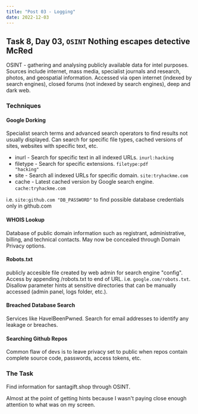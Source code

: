 ```yaml
---
title: "Post 03 - Logging"
date: 2022-12-03
---
```

## Task 8, Day 03, <code>OSINT</code> Nothing escapes detective McRed
OSINT - gathering and analysing publicly available data for intel purposes. Sources include internet, mass media, specialist journals and research, photos, and geospatial information. Accessed via open internet (indexed by search engines), closed forums (not indexed by search engines), deep and dark web.

### Techniques
#### Google Dorking
Specialist search terms and advanced search operators to find results not usually displayed. Can search for specific file types, cached versions of sites, websites with specific text, etc.
 - inurl - Search for specific text in all indexed URLs. <code>inurl:hacking</code>
 - filetype - Search for specific extensions. <code>filetype:pdf "hacking"</code>
 - site - Search all indexed URLs for specific domain. <code>site:tryhackme.com</code>
 - cache - Latest cached version by Google search engine. <code>cache:tryhackme.com</code>

i.e. <code>site:github.com "DB_PASSWORD"</code> to find possible database credentials only in github.com

#### WHOIS Lookup
Database of public domain information such as registrant, administrative, billing, and technical contacts. May now be concealed through Domain Privacy options.

#### Robots.txt
publicly accesible file created by web admin for search engine "config". Access by appending /robots.txt to end of URL. i.e. <code>google.com/robots.txt</code>. Disallow parameter hints at sensitive directories that can be manually accessed (admin panel, logs folder, etc.).

#### Breached Database Search
Services like HaveIBeenPwned. Search for email addresses to identify any leakage or breaches.

#### Searching Github Repos
Common flaw of devs is to leave privacy set to public when repos contain complete source code, passwords, access tokens, etc.

### The Task
Find information for santagift.shop through OSINT. 

Almost at the point of getting hints because I wasn't paying close enough attention to what was on my screen.